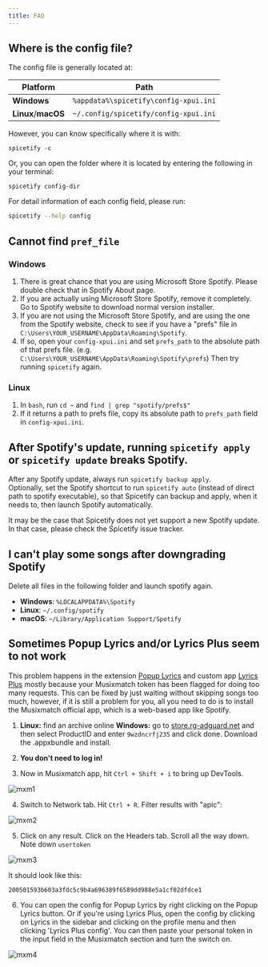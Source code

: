 ```yaml
---
title: FAQ
---
```


## Where is the config file?

The config file is generally located at:

| Platform            | Path                                       |
| ------------------- | ------------------------------------------ |
| **Windows**         | `%appdata%\spicetify\config-xpui.ini`      |
| **Linux**/**macOS** | `~/.config/spicetify/config-xpui.ini`      |

However, you can know specifically where it is with:

```
spicetify -c
```

Or, you can open the folder where it is located by entering the following in your terminal:

```
spicetify config-dir
```

For detail information of each config field, please run:

```bash
spicetify --help config
```

## Cannot find `pref_file`

### Windows

1. There is great chance that you are using Microsoft Store Spotify. Please double check that in Spotify About page.
2. If you are actually using Microsoft Store Spotify, remove it completely. Go to Spotify website to download normal version installer.
3. If you are not using the Microsoft Store Spotify, and are using the one from the Spotify website, check to see if you have a "prefs" file in `C:\Users\YOUR_USERNAME\AppData\Roaming\Spotify`.
4. If so, open your `config-xpui.ini` and set `prefs_path` to the absolute path of that prefs file. (e.g. `C:\Users\YOUR_USERNAME\AppData\Roaming\Spotify\prefs`) Then try running `spicetify` again.

### Linux

1. In `bash`, run `cd ~` and `find | grep "spotify/prefs$"`
2. If it returns a path to prefs file, copy its absolute path to `prefs_path` field in `config-xpui.ini`.

## After Spotify's update, running `spicetify apply` or `spicetify update` breaks Spotify.

After any Spotify update, always run `spicetify backup apply`.  
Optionally, set the Spotify shortcut to run `spicetify auto` (instead of direct path to spotify executable), so that Spicetify can backup and apply, when it needs to, then launch Spotify automatically.

It may be the case that Spicetify does not yet support a new Spotify update. In that case, please check the Spicetify issue tracker.

## I can't play some songs after downgrading Spotify

Delete all files in the following folder and launch spotify again.

- **Windows**: `%LOCALAPPDATA%\Spotify`
- **Linux**: `~/.config/spotify`
- **macOS**: `~/Library/Application Support/Spotify`

## Sometimes **Popup Lyrics** and/or **Lyrics Plus** seem to not work

This problem happens in the extension [Popup Lyrics](https://github.com/spicetify/spicetify-cli/wiki/Extensions#pop-up-lyrics) and custom app [Lyrics Plus](https://github.com/spicetify/spicetify-cli/wiki/Custom-Apps#lyrics-plus) mostly because your Musixmatch token has been flagged for doing too many requests. This can be fixed by just waiting without skipping songs too much, however, if it is still a problem for you, all you need to do is to install the Musixmatch official app, which is a web-based app like Spotify.

1. **Linux:** find an archive online
   **Windows:** go to [store.rg-adguard.net](https://store.rg-adguard.net/) and then select ProductID and enter `9wzdncrfj235` and click done. Download the .appxbundle and install.

2. **You don't need to log in!**

3. Now in Musixmatch app, hit `Ctrl + Shift + i` to bring up DevTools.

![mxm1](https://i.imgur.com/jMGMgCc.png)

4. Switch to Network tab. Hit `Ctrl + R`. Filter results with "apic":

![mxm2](https://i.imgur.com/QdwqtQa.png)

5. Click on any result. Click on the Headers tab. Scroll all the way down. Note down `usertoken`

![mxm3](https://i.imgur.com/ZsGwKG3.png)

It should look like this:

```
200501593b603a3fdc5c9b4a696389f6589dd988e5a1cf02dfdce1
```

6. You can open the config for Popup Lyrics by right clicking on the Popup Lyrics button. Or if you're using Lyrics Plus, open the config by clicking on Lyrics in the sidebar and clicking on the profile menu and then clicking 'Lyrics Plus config'. You can then paste your personal token in the input field in the Musixmatch section and turn the switch on.

![mxm4](https://i.imgur.com/yvrkllb.png)
